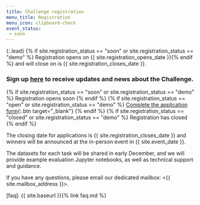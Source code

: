 ```yaml
---
title: Challenge registration
menu_title: Registration
menu_icon: clipboard-check
event_status:
 - soon
---
```


{:.lead}
{% if site.registration_status
== "soon" or site.registration_status == "demo" %} Registration opens on
{{ site.registration_opens_date }}{% endif %} and will close on
is {{ site.registration_closes_date }}. 

### Sign up [here](https://docs.google.com/forms/d/e/1FAIpQLSdwrq9Rhe7fcFL2_UQrIP3bPb75-zKF7aHq2h--lF0iSoITIA/viewform?usp=sf_link) to receive updates and news about the Challenge.

<div class="aside" markdown="1">

{% if site.registration_status == "soon" or site.registration_status == "demo" %}
  <a class="btn disabled">Registration opens soon</a>
{% endif %}
{% if site.registration_status == "open" or site.registration_status == "demo" %}
  [Complete the application form](https://forms.office.com/...){:.btn target="_blank"}
{% endif %}
{% if site.registration_status == "closed" or site.registration_status == "demo" %}
  <a class="btn disabled">Registration has closed</a>
{% endif %}

The closing date for applications is {{ site.registration_closes_date }} and 
winners will be announced at the in-person event in {{ site.event_date }}.
</div>

The datasets for each task will be shared in early December, and we will provide 
example evaluation Jupyter notebooks, as well as technical support and guidance.

If you have any questions, please email our dedicated mailbox: <{{ site.mailbox_address }}>.

[faq]: {{ site.baseurl }}{% link faq.md %}
